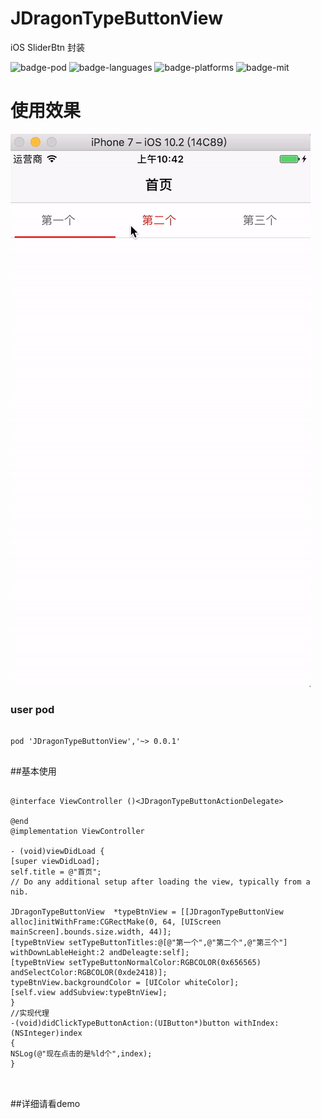 # JDragonTypeButtonView
iOS  SliderBtn 封装

![badge-pod] ![badge-languages] ![badge-platforms] ![badge-mit]


# 使用效果
![](JDragonTypeButtonView.gif)

### user pod

```

pod 'JDragonTypeButtonView','~> 0.0.1'


```

##基本使用

```

@interface ViewController ()<JDragonTypeButtonActionDelegate>

@end
@implementation ViewController

- (void)viewDidLoad {
[super viewDidLoad];
self.title = @"首页";
// Do any additional setup after loading the view, typically from a nib.

JDragonTypeButtonView  *typeBtnView = [[JDragonTypeButtonView  alloc]initWithFrame:CGRectMake(0, 64, [UIScreen mainScreen].bounds.size.width, 44)];
[typeBtnView setTypeButtonTitles:@[@"第一个",@"第二个",@"第三个"] withDownLableHeight:2 andDeleagte:self];
[typeBtnView setTypeButtonNormalColor:RGBCOLOR(0x656565) andSelectColor:RGBCOLOR(0xde2418)];
typeBtnView.backgroundColor = [UIColor whiteColor];
[self.view addSubview:typeBtnView];
}
//实现代理
-(void)didClickTypeButtonAction:(UIButton*)button withIndex:(NSInteger)index
{
NSLog(@"现在点击的是%ld个",index);
}



```

##详细请看demo


[badge-platforms]: https://img.shields.io/badge/platforms-iOS-lightgrey.svg
[badge-pod]: https://img.shields.io/cocoapods/v/JDragonTypeButtonView.svg?label=version
[badge-languages]: https://img.shields.io/badge/languages-ObjC-orange.svg
[badge-mit]: https://img.shields.io/badge/license-MIT-blue.svg
